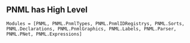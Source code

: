 ## PNML has High Level
```@index
Modules = [PNML, PNML.PnmlTypes, PNML.PnmlIDRegistrys, PNML.Sorts, PNML.Declarations, PNML.PnmlGraphics, PNML.Labels, PNML.Parser, PNML.PNet, PNML.Expressions]
```
